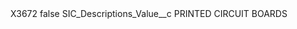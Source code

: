 <?xml version="1.0" encoding="UTF-8"?>
<CustomMetadata xmlns="http://soap.sforce.com/2006/04/metadata" xmlns:xsi="http://www.w3.org/2001/XMLSchema-instance" xmlns:xsd="http://www.w3.org/2001/XMLSchema">
    <label>X3672</label>
    <protected>false</protected>
    <values>
        <field>SIC_Descriptions_Value__c</field>
        <value xsi:type="xsd:string">PRINTED CIRCUIT BOARDS</value>
    </values>
</CustomMetadata>
